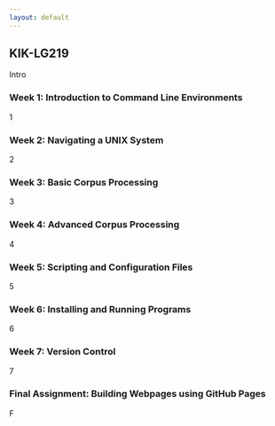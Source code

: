 ```yaml
---
layout: default
---
```


## KIK-LG219

Intro

### Week 1: Introduction to Command Line Environments

1

### Week 2: Navigating a UNIX System

2

### Week 3: Basic Corpus Processing

3

### Week 4: Advanced Corpus Processing

4

### Week 5: Scripting and Configuration Files

5

### Week 6: Installing and Running Programs

6

### Week 7: Version Control

7

### Final Assignment: Building Webpages using GitHub Pages

F

